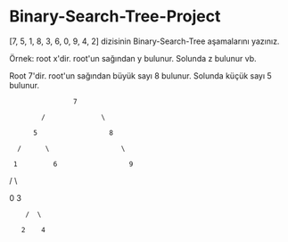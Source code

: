 # Binary-Search-Tree-Project

[7, 5, 1, 8, 3, 6, 0, 9, 4, 2] dizisinin Binary-Search-Tree aşamalarını yazınız.

Örnek: root x'dir. root'un sağından y bulunur. Solunda z bulunur vb.


Root 7'dir. root'un sağından büyük sayı 8 bulunur. Solunda küçük sayı 5 bulunur.


                    7
      
            /              \
      
          5                  8
      
      /      \                  \
   
     1         6                  9
  
   /    \      
 
  0      3     

        /  \
       
       2    4
